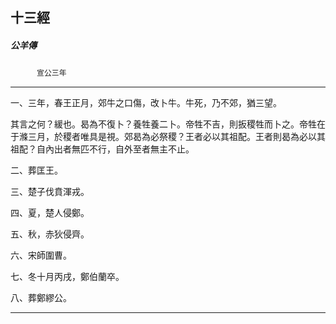 

## 十三經

##### 公羊傳
　　　`宣公三年`

* * *

一、三年，春王正月，郊牛之口傷，改卜牛。牛死，乃不郊，猶三望。

其言之何？緩也。曷為不復卜？養牲養二卜。帝牲不吉，則扳稷牲而卜之。帝牲在于滌三月，於稷者唯具是視。郊曷為必祭稷？王者必以其祖配。王者則曷為必以其祖配？自內出者無匹不行，自外至者無主不止。

二、葬匡王。

三、楚子伐賁渾戎。

四、夏，楚人侵鄭。

五、秋，赤狄侵齊。

六、宋師圍曹。

七、冬十月丙戌，鄭伯蘭卒。

八、葬鄭繆公。

* * *

